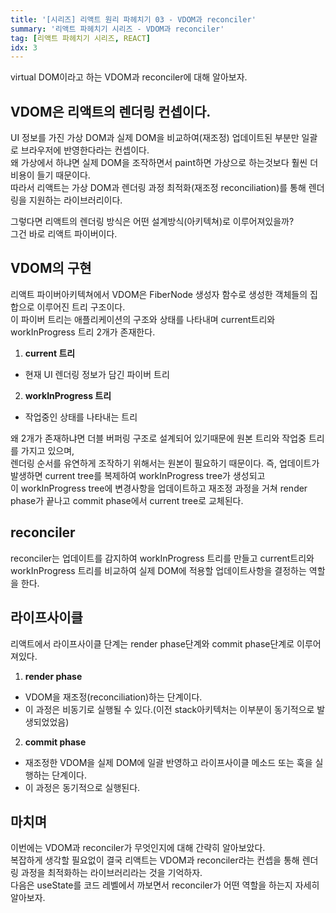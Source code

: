 ```yaml
---
title: '[시리즈] 리액트 원리 파헤치기 03 - VDOM과 reconciler'
summary: '리액트 파헤치기 시리즈 - VDOM과 reconciler'
tag: [리액트 파헤치기 시리즈, REACT]
idx: 3
---
```


virtual DOM이라고 하는 VDOM과 reconciler에 대해 알아보자.

## VDOM은 리액트의 렌더링 컨셉이다.
UI 정보를 가진 가상 DOM과 실제 DOM을 비교하여(재조정) 업데이트된 부분만 일괄로 브라우저에 반영한다라는 컨셉이다.  
왜 가상에서 하냐면 실제 DOM을 조작하면서 paint하면 가상으로 하는것보다 훨씬 더 비용이 들기 때문이다.  
따라서 리액트는 가상 DOM과 렌더링 과정 최적화(재조정 reconciliation)를 통해 렌더링을 지원하는 라이브러리이다.

그렇다면 리액트의 렌더링 방식은 어떤 설계방식(아키텍쳐)로 이루어져있을까?  
그건 바로 리액트 파이버이다.

## VDOM의 구현
리액트 파이버아키텍쳐에서 VDOM은 FiberNode 생성자 함수로 생성한 객체들의 집합으로 이루어진 트리 구조이다.  
이 파이버 트리는 애플리케이션의 구조와 상태를 나타내며 current트리와 workInProgress 트리 2개가 존재한다.

1. **current 트리**
- 현재 UI 렌더링 정보가 담긴 파이버 트리 

2. **workInProgress 트리**
- 작업중인 상태를 나타내는 트리

왜 2개가 존재하냐면 더블 버퍼링 구조로 설계되어 있기때문에 원본 트리와 작업중 트리를 가지고 있으며,  
렌더링 순서를 유연하게 조작하기 위해서는 원본이 필요하기 때문이다.
즉, 업데이트가 발생하면 current tree를 복제하여 workInProgress tree가 생성되고  
이 workInProgress tree에 변경사항을 업데이트하고 재조정 과정을 거쳐 render phase가 끝나고 commit phase에서 current tree로 교체된다.

## reconciler
reconciler는 업데이트를 감지하여 workInProgress 트리를 만들고  current트리와 workInProgress 트리를 비교하여 실제 DOM에 적용할 업데이트사항을 결정하는 역할을 한다.

## 라이프사이클
리액트에서 라이프사이클 단계는 render phase단계와 commit phase단계로 이루어져있다.  

1. **render phase**
- VDOM을 재조정(reconciliation)하는 단계이다.
- 이 과정은 비동기로 실행될 수 있다.(이전 stack아키텍처는 이부분이 동기적으로 발생되었었음)

2. **commit phase**
- 재조정한 VDOM을 실제 DOM에 일괄 반영하고 라이프사이클 메소드 또는 훅을 실행하는 단계이다.
- 이 과정은 동기적으로 실행된다.

## 마치며
이번에는 VDOM과 reconciler가 무엇인지에 대해 간략히 알아보았다.  
복잡하게 생각할 필요없이 결국 리액트는 VDOM과 reconciler라는 컨셉을 통해 렌더링 과정을 최적화하는 라이브러리라는 것을 기억하자.  
다음은 useState를 코드 레벨에서 까보면서 reconciler가 어떤 역할을 하는지 자세히 알아보자.